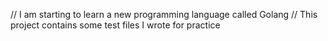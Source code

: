 // I am starting to learn a new programming language called Golang
// This project contains some test files I wrote for practice
